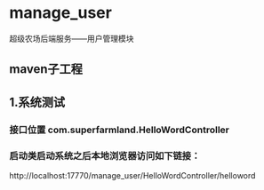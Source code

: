 # manage_user
超级农场后端服务——用户管理模块
## maven子工程


## 1.系统测试
### 接口位置 com.superfarmland.HelloWordController
### 启动类启动系统之后本地浏览器访问如下链接：
http://localhost:17770/manage_user/HelloWordController/helloword

